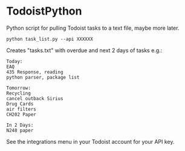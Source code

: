 # TodoistPython
 Python script for pulling Todoist tasks to a text file, maybe more later.

`python task_list.py --api XXXXXX`

Creates "tasks.txt" with overdue and next 2 days of tasks e.g.:

```
Today:
EAQ
435 Response, reading
python parser, package list

Tomorrow:
Recycling
cancel outback Sirius
Drug Cards
air filters
CH202 Paper

In 2 Days:
N248 paper
```
See the integrations menu in your Todoist account for your API key.
